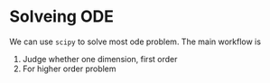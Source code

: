 # Solveing ODE

We can use `scipy` to solve most ode problem. The main workflow is

1. Judge whether one dimension, first order
2. For higher order problem
